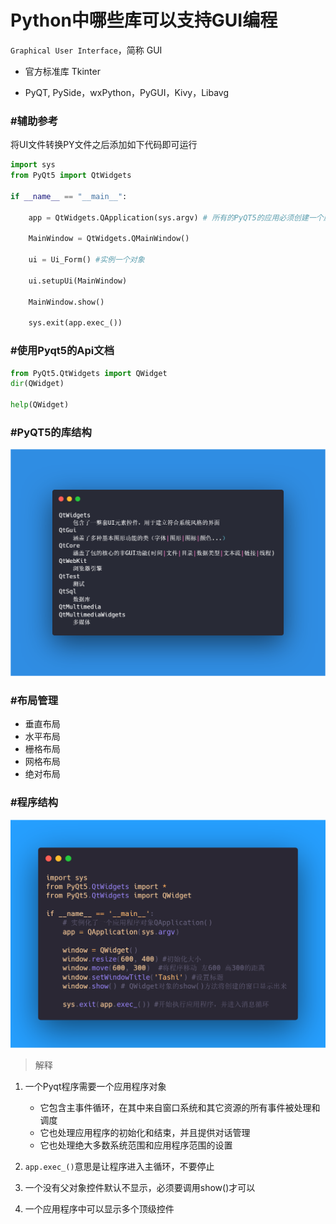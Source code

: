 # Python中哪些库可以支持GUI编程

`Graphical User Interface`，简称 GUI

- 官方标准库 Tkinter

- PyQT, PySide，wxPython，PyGUI，Kivy，Libavg


### #辅助参考

将UI文件转换PY文件之后添加如下代码即可运行


```python
import sys
from PyQt5 import QtWidgets

if __name__ == "__main__":

	app = QtWidgets.QApplication(sys.argv) # 所有的PyQT5的应用必须创建一个应用(Application)对象。

	MainWindow = QtWidgets.QMainWindow()

	ui = Ui_Form() #实例一个对象

	ui.setupUi(MainWindow)

	MainWindow.show()

	sys.exit(app.exec_())
```


### #使用Pyqt5的Api文档

```python
from PyQt5.QtWidgets import QWidget
dir(QWidget)

help(QWidget)
```

### #PyQT5的库结构

![](image/im2.png)

### #布局管理

- 垂直布局
- 水平布局
- 栅格布局
- 网格布局
- 绝对布局

### #程序结构

![](image/im1.png)

> 解释

1. 一个Pyqt程序需要一个应用程序对象
	- 它包含主事件循环，在其中来自窗口系统和其它资源的所有事件被处理和调度
	- 它也处理应用程序的初始化和结束，并且提供对话管理
	- 它也处理绝大多数系统范围和应用程序范围的设置

2. `app.exec_()`意思是让程序进入主循环，不要停止

3. 一个没有父对象控件默认不显示，必须要调用show()才可以
4. 一个应用程序中可以显示多个顶级控件
